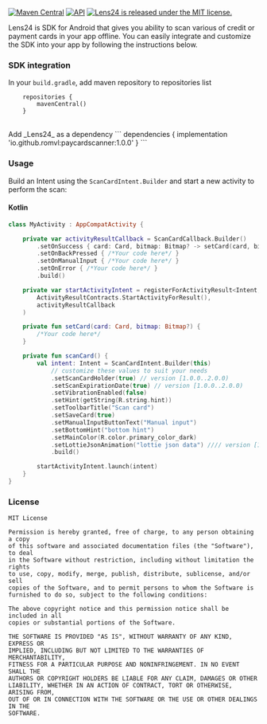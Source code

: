 [![Maven Central](https://maven-badges.herokuapp.com/maven-central/io.github.vlasentiy/lens24/badge.svg)](https://maven-badges.herokuapp.com/maven-central/io.github.vlasentiy/lens24)
[![API](https://img.shields.io/badge/API-16%2B-blue.svg?style=flat)](https://android-arsenal.com/api?level=16)
<a href="https://github.com/ROMVL/PayCardScanner/blob/master/LICENSE.md">
    <img src="https://img.shields.io/badge/license-MIT-blue.svg" alt="Lens24 is released under the MIT license." />
  </a>

Lens24 is SDK for Android that gives you ability to scan various of credit or payment cards in your app offline.
You can easily integrate and customize the SDK into your app by following the instructions below.

### SDK integration

In your `build.gradle`, add maven repository to repositories list

```
    repositories {
        mavenCentral()
    }
```

<br />
Add _Lens24_ as a dependency
```
dependencies {
    implementation 'io.github.romvl:paycardscanner:1.0.0'
}
```

### Usage

Build an Intent using the `ScanCardIntent.Builder` and start a new activity to perform the scan:

#### Kotlin

```kotlin
class MyActivity : AppCompatActivity {

    private var activityResultCallback = ScanCardCallback.Builder()
        .setOnSuccess { card: Card, bitmap: Bitmap? -> setCard(card, bitmap) }
        .setOnBackPressed { /*Your code here*/ }
        .setOnManualInput { /*Your code here*/ }
        .setOnError { /*Your code here*/ }
        .build()

    private var startActivityIntent = registerForActivityResult<Intent, ActivityResult>(
        ActivityResultContracts.StartActivityForResult(),
        activityResultCallback
    )

    private fun setCard(card: Card, bitmap: Bitmap?) {
        /*Your code here*/
    }

    private fun scanCard() {
        val intent: Intent = ScanCardIntent.Builder(this)
            // customize these values to suit your needs
            .setScanCardHolder(true) // version [1.0.0..2.0.0)
            .setScanExpirationDate(true) // version [1.0.0..2.0.0)
            .setVibrationEnabled(false)
            .setHint(getString(R.string.hint))
            .setToolbarTitle("Scan card")
            .setSaveCard(true)
            .setManualInputButtonText("Manual input")
            .setBottomHint("bottom hint")
            .setMainColor(R.color.primary_color_dark)
            .setLottieJsonAnimation("lottie json data") //// version [1.0.0..2.0.0)
            .build()

        startActivityIntent.launch(intent)
    }
}
```

### License

```
MIT License

Permission is hereby granted, free of charge, to any person obtaining a copy
of this software and associated documentation files (the "Software"), to deal
in the Software without restriction, including without limitation the rights
to use, copy, modify, merge, publish, distribute, sublicense, and/or sell
copies of the Software, and to permit persons to whom the Software is
furnished to do so, subject to the following conditions:
 
The above copyright notice and this permission notice shall be included in all
copies or substantial portions of the Software.
 
THE SOFTWARE IS PROVIDED "AS IS", WITHOUT WARRANTY OF ANY KIND, EXPRESS OR
IMPLIED, INCLUDING BUT NOT LIMITED TO THE WARRANTIES OF MERCHANTABILITY,
FITNESS FOR A PARTICULAR PURPOSE AND NONINFRINGEMENT. IN NO EVENT SHALL THE
AUTHORS OR COPYRIGHT HOLDERS BE LIABLE FOR ANY CLAIM, DAMAGES OR OTHER
LIABILITY, WHETHER IN AN ACTION OF CONTRACT, TORT OR OTHERWISE, ARISING FROM,
OUT OF OR IN CONNECTION WITH THE SOFTWARE OR THE USE OR OTHER DEALINGS IN THE
SOFTWARE.
```
